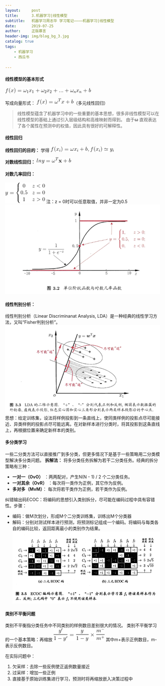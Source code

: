 ```yaml
---
layout:     post
title:      3.机器学习|线性模型
subtitle:   机器学习周志华 学习笔记————机器学习|线性模型
date:       2019-07-25
author:     正版慕言
header-img: img/blog_bg_3.jpg
catalog: true
tags:
    - 机器学习
    - 西瓜书

---
```


#### 线性模型的基本形式
![线性模型基本形式](/img/MachineLearning/西瓜书-3.线性模型基本形式.gif)

写成向量形式：
![线性模型向量形式](/img/MachineLearning/西瓜书-3.线性模型向量形式.gif)（多元线性回归）
> 线性模型蕴含了机器学习中的一些重要的基本思想，很多非线性模型可以在线性模型的基础上通过引入层级结构和高维映射而得到。
> 由于**ω** 直观表达了各个属性在预测中的权值，因此具有很好的可解释性。

#### 线性回归
**线性回归的目的：** 学得
![线性回归](/img/MachineLearning/西瓜书-3.线性回归.gif)

**对数线性回归：**
![对数线性回归](/img/MachineLearning/西瓜书-3.对数线性回归.gif)

#### 对数几率回归：
![对数几率回归](/img/MachineLearning/西瓜书-3.对数几率回归.gif)
注：z = 0时可以任意取值，并非一定为0.5
![对数几率回归](/img/MachineLearning/西瓜书-3.对数几率回归.png)

#### 线性判别分析：
线性判别分析（Linear Discriminanat Analysis, LDA）是一种经典的线性学习方法，又叫“Fisher判别分析”。
![LDA示意图](/img/MachineLearning/西瓜书-3.LDA示意图.png)
思想：给定训练集，设法将样例投影到一条直线上，使同类样例的投影点尽可能接近、异类样例的投影点尽可能远离。在对新样本进行分类时，将其投影到这条直线上，再根据位置来确定新样本的类别。

#### 多分类学习
一些二分类方法可以直接推广到多分类，但更多情况下是基于一些策略用二分类模型解决多分类问题。
**拆解法：** 将多分类任务拆解为若干二分类任务。经典的拆分策略有三种：

* **一对一（OvO）** ：两两配对，产生N(N - 1) / 2 个二分类任务。
* **一对其余（OvR）** ：每次将一类作为正例，其它作为反例。
* **多对多（MvM）**： 每次将若干类作为正例，若干类作为反例。

纠错输出码ECOC：将编码的思想引入类别拆分，尽可能在编码过程中具有容错性。步骤：

* 编码：做M次划分，形成M个二分类训练集，训练出M个分类器
* 解码：分别对测试样本进行预测，将预测标记组成一个编码。将编码与每类各自的编码比较，返回距离最小的类别作为结果。
![ECOC编码](/img/MachineLearning/西瓜书-3.ECOC编码.png)

#### 类别不平衡问题
类别不平衡指分类任务中不同类别的样例数目差别很大的情况。
类别不平衡学习的一个基本策略：再缩放
![再缩放](/img/MachineLearning/西瓜书-3.再缩放.gif)
其中m+表示正例数目，m-表示反例数目。

在实际问题中：
1. 欠采样：去除一些反例使正返例数量接近
2. 过采样：增加一些正例
3. 直接基于原始训练集进行学习，预测时将再缩放嵌入决策过程中